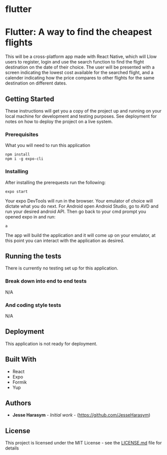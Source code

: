 # flutter


# Flutter: A way to find the cheapest flights

This will be a cross-platform app made with React Native, which will Llow users to register, login and use the search function to find the flight destination on the date of their choice. The user will be presented with a screen indicating the lowest cost available for the searched flight, and a calender indicating how the price compares to other flights for the same destination on different dates.

## Getting Started

These instructions will get you a copy of the project up and running on your local machine for development and testing purposes. See deployment for notes on how to deploy the project on a live system.

### Prerequisites

What you will need to run this application

```
npm install
npm i -g expo-cli
```

### Installing

After installing the prerequests run the following:

```
expo start
```

Your expo DevTools will run in the browser. Your emulator of choice will dictate what you do next. 
For Android open Android Studio, go to AVD and run your desired android API.
Then go back to your cmd prompt you opened expo in and run:

```
a
```

The app will build the application and it will come up on your emulator, at this point you can interact with the application as desired.

## Running the tests

There is currently no testing set up for this application.

### Break down into end to end tests

N/A

### And coding style tests

N/A

## Deployment

This application is not ready for deployment.

## Built With

* React
* Expo
* Formik
* Yup

## Authors

* **Jesse Harasym** - *Initial work* - (https://github.com/JesseHarasym)

## License

This project is licensed under the MIT License - see the [LICENSE.md](LICENSE.md) file for details
